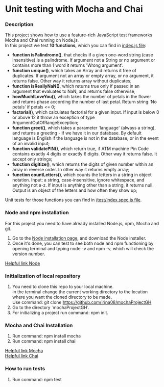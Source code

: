 # Unit testing with Mocha and Chai

### Description
This project shows how to use a feature-rich JavaScript test frameworks 
Mocha and Chai running on Node.js.  
In this project we test **10 functions**, which you can find in 
[index.js file](https://github.com/irina08/mochaProjectGH/blob/master/index.js):  
- **function  isPalindrome()**, that checks if a given one-word string 
(case insensitive) is a palindrome. If argument not a String or no argument or 
contains more than 1 word it returns 'Wrong argument'.
- **function unique()**, which takes an Array and returns it free of duplicates.
If argument not an array or empty array, or no argument, it returns false.
Other way it returns array without duplicates;
-  **function isReallyNaN()**, which returns true only if passed in an argument 
that evaluates to NaN, and returns false otherwise; 
- **howMuchILoveYou()**, which takes the number of petals in the flower and returns 
phase according the number of last petal. Return string 'No petals' if petals <= 0;
- **factorial()**, which calculates factorial for a given input. If input is below 
0 or above 12 it throw an exception of type ArgumentOutOfRangeException;
- **function greet()**, which takes a parameter 'language' (always a string), and 
returns a greeting - if we have it in our database. By default language is English 
if the language is not in the database, or in the event of an invalid input;
- **function validatePIN()**, which return true, if ATM machine Pin Code contains 
exactly 4 digits or exactly 6 digits. Other way it returns false. 
It accept only strings;
- **function digitize()**, which returns the digits of given number within an 
array in reverse order. In other way it returns empty array;  
- **function countLetters()**, which counts the letters in a string in object 
notation. Input: a string, case-insensitive, ignore whitespace, and anything 
not a-z. If input is anything other than a string, it returns null. Output is 
an object of the letters and how often they show up;


Unit tests for those functions you can find in [/test/index.spec.js file](https://github.com/irina08/mochaProjectGH/blob/master/test/index.spec.js). 

### Node and npm installation
For this project you need to have already installed Node.js, npm, Mocha and git.  
1. Go to the [Node installation page](https://nodejs.org/en/download/), and download the Node installer.  
2.  Once it's done, you can test to see both node and npm functioning by 
opening terminal and typing node -v and npm -v, which will check 
the version number.    

[Helpful link Node](https://www.taniarascia.com/how-to-install-and-use-node-js-and-npm-mac-and-windows/)

### Initialization of local repository
1.  You need to clone this repo to your local machine.  
In the terminal change the current working directory to the location where 
you want the cloned directory to be made.  
Use command: git clone https://github.com/irina08/mochaProjectGH
2. Go to the directory 'mochaProjectGH'.  
3. For initializing a project run command: npm init.  

### Mocha and Chai Installation 
1. Run command: npm install mocha  
2. Run command: npm install chai

[Helpful link Mocha](https://mochajs.org/)  
[Helpful link Chai](https://www.chaijs.com/guide/)

### How to run tests  
1. Run command: npm test 
 


 
